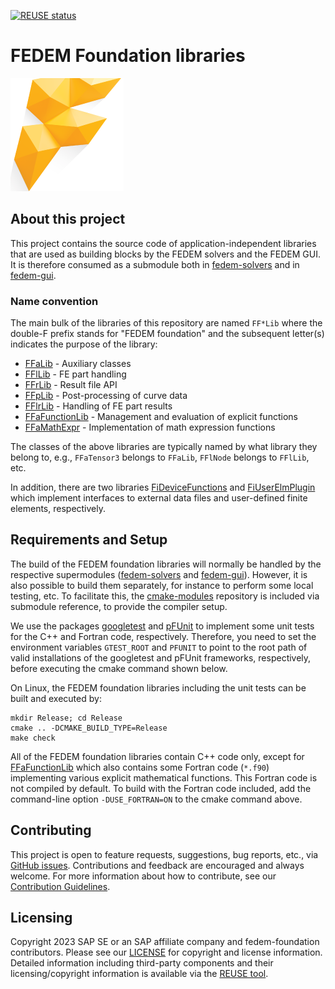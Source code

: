 <!---
  SPDX-FileCopyrightText: 2023 SAP SE

  SPDX-License-Identifier: Apache-2.0

  This file is part of FEDEM - https://openfedem.org
--->

[![REUSE status](https://api.reuse.software/badge/github.com/openfedem/fedem-foundation)](https://api.reuse.software/info/github.com/openfedem/fedem-foundation)

# FEDEM Foundation libraries

![Fedem Logo](https://github.com/openfedem/.github/blob/main/profile/FedemLogo.png)

## About this project

This project contains the source code of application-independent libraries
that are used as building blocks by the FEDEM solvers and the FEDEM GUI.
It is therefore consumed as a submodule both in
[fedem-solvers](https://github.com/openfedem/fedem-solvers) and in
[fedem-gui](https://github.com/openfedem/fedem-gui).

### Name convention

The main bulk of the libraries of this repository are named `FF*Lib` where the double-F
prefix stands for "FEDEM foundation" and the subsequent letter(s) indicates the
purpose of the library:

* [FFaLib](src/FFaLib) - Auxiliary classes
* [FFlLib](src/FFlLib) - FE part handling
* [FFrLib](src/FFrLib) - Result file API
* [FFpLib](src/FFpLib) - Post-processing of curve data
* [FFlrLib](src/FFlrLib) - Handling of FE part results
* [FFaFunctionLib](src/FFaFunctionLib) - Management and evaluation of explicit functions
* [FFaMathExpr](src/FFaMathExpr) - Implementation of math expression functions

The classes of the above libraries are typically named by what library they belong to,
e.g., `FFaTensor3` belongs to `FFaLib`, `FFlNode` belongs to `FFlLib`, etc.

In addition, there are two libraries [FiDeviceFunctions](src/FiDeviceFunctions)
and [FiUserElmPlugin](src/FiUserElmPlugin) which implement interfaces to
external data files and user-defined finite elements, respectively.

## Requirements and Setup

The build of the FEDEM foundation libraries will normally be handled by the respective
supermodules ([fedem-solvers](https://github.com/openfedem/fedem-solvers) and
[fedem-gui](https://github.com/openfedem/fedem-gui)). However, it is also
possible to build them separately, for instance to perform some local testing, etc.
To facilitate this, the [cmake-modules](https://github.com/openfedem/cmake-modules)
repository is included via submodule reference, to provide the compiler setup.

We use the packages [googletest](https://github.com/google/googletest) and
[pFUnit](https://github.com/Goddard-Fortran-Ecosystem/pFUnit) to implement
some unit tests for the C++ and Fortran code, respectively. Therefore,
you need to set the environment variables `GTEST_ROOT` and `PFUNIT` to point to
the root path of valid installations of the googletest and pFUnit frameworks,
respectively, before executing the cmake command shown below.

On Linux, the FEDEM foundation libraries including the unit tests can be built and
executed by:

    mkdir Release; cd Release
    cmake .. -DCMAKE_BUILD_TYPE=Release
    make check

All of the FEDEM foundation libraries contain C++ code only, except for
[FFaFunctionLib](src/FFaFunctionLib) which also contains some Fortran code (`*.f90`)
implementing various explicit mathematical functions.
This Fortran code is not compiled by default. To build with the Fortran code included,
add the command-line option `-DUSE_FORTRAN=ON` to the cmake command above.

## Contributing

This project is open to feature requests, suggestions, bug reports, etc.,
via [GitHub issues](https://github.com/openfedem/fedem-foundation/issues).
Contributions and feedback are encouraged and always welcome.
For more information about how to contribute,
see our [Contribution Guidelines](.github/CONTRIBUTING.md).

## Licensing

Copyright 2023 SAP SE or an SAP affiliate company and fedem-foundation contributors.
Please see our [LICENSE](LICENSE) for copyright and license information.
Detailed information including third-party components and their licensing/copyright information
is available via the [REUSE tool](https://api.reuse.software/info/github.com/openfedem/fedem-foundation).

